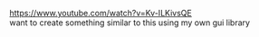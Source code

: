 https://www.youtube.com/watch?v=Kv-ILKivsQE           
want to create something similar to this using my own gui library     
